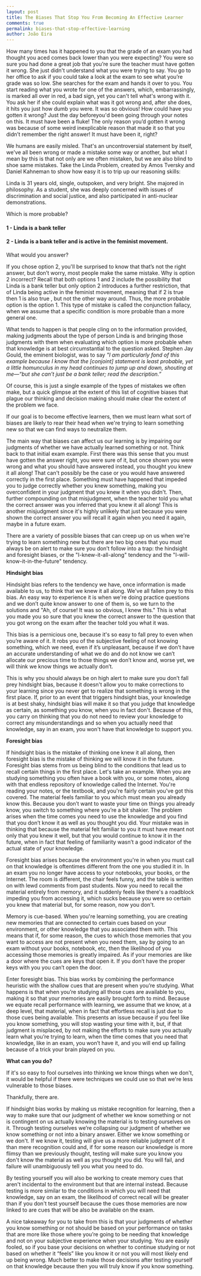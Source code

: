 ```yaml
---
layout: post
title: The Biases That Stop You From Becoming An Effective Learner
comments: true
permalink: biases-that-stop-effective-learning
author: João Eira
---
```


How many times has it happened to you that the grade of an exam you had thought you aced comes back lower than you were expecting? You were so sure you had done a great job that you’re sure the teacher must have gotten it wrong. She just didn't understand what you were trying to say. You go to her office to ask if you could take a look at the exam to see what you’re grade was so low. She searches for the exam and hands it over to you. You start reading what you wrote for one of the answers, which, embarrassingly,  is marked all over in red, a bad sign, yet you can't tell what's wrong with it. You ask her if she could explain what was it got wrong and, after she does, it hits you just how dumb you were. It was so obvious! How could have you gotten it wrong? Just the day beforeyou'd been going through your notes on this. It must have been a fluke! The only reason you’d gotten it wrong was because of some weird inexplicable reason that made it so that you didn’t remember the right answer! It must have been it, right?

We humans are easily misled. That's an uncontroversial statement by itself, we've all been wrong or made a mistake some way or another, but what I mean by this is that not only are we often mistaken, but we are also blind to shoe same mistakes. Take the Linda Problem, created by Amos Tversky and Daniel Kahneman to show how easy it is to trip up our reasoning skills:

Linda is 31 years old, single, outspoken, and very bright. She majored in philosophy. As a student, she was deeply concerned with issues of discrimination and social justice, and also participated in anti-nuclear demonstrations.

Which is more probable?

#### 1 -  Linda is a bank teller

#### 2 -  Linda is a bank teller and is active in the feminist movement.

What would you answer?

If you chose option 2, you'll be surprised to know that that’s not the right answer, but don’t worry, most people make the same mistake. Why is option 2 incorrect? Recall that both options 1 and 2 include the possibility that Linda is a bank teller but only option 2 introduces a further restriction, that of Linda being active in the feminist movement, meaning that if 2 is true then 1 is also true , but not the other way around. Thus, the more probable option is the option 1. This type of mistake is called the conjunction fallacy, when we assume that a specific condition is more probable than a more general one.

What tends to happen is that people cling on to the information provided, making judgments about the type of person Linda is and bringing those judgments with them when evaluating which option is more probable when that knowledge is at best circumstantial to the question asked. Stephen Jay Gould, the eminent biologist, was to say *"I am particularly fond of this example because I know that the [conjoint] statement is least probable, yet a little homunculus in my head continues to jump up and down, shouting at me—“but she can’t just be a bank teller; read the description.”*

Of course, this is just a single example of the types of mistakes we often make, but a quick glimpse at the extent of this list of cognitive biases that plague our thinking and decision making should make clear the extent of the problem we face.

If our goal is to become effective learners, then we must learn what sort of biases are likely to rear their head when we're trying to learn something new so that we can find ways to neutralize them.

The main way that biases can affect us our learning is by impairing our judgments of whether we have actually learned something or not. Think back to that initial exam example. First there was this sense that you must have gotten the answer right, you were sure of it, but once shown you were wrong and what you should have answered instead, you thought you knew it all along! That can't possibly be the case or you would have answered correctly in the first place. Something must have happened that impeded you to judge correctly whether you knew something, making you overconfident in your judgment that you knew it when you didn't. Then, further compounding on that misjudgment, when the teacher told you what the correct answer was you inferred that you knew it all along! This is another misjudgment since it's highly unlikely that just because you were shown the correct answer you will recall it again when you need it again, maybe in a future exam.

There are a variety of possible biases that can creep up on us when we're trying to learn something new but there are two big ones that you must always be on alert to make sure you don’t follow into a trap: the hindsight and foresight biases, or the "I-knew-it-all-along" tendency and the "I-will-know-it-in-the-future" tendency.

**Hindsight bias**

Hindsight bias refers to the tendency we have, once information is made available to us, to think that we knew it all along. We've all fallen prey to this bias. An easy way to experience it is when we're doing practice questions and we don’t quite know answer to one of them is, so we turn to the solutions and "Ah, of course! It was so obvious, I knew this." This is what you made you so sure that you knew the correct answer to the question that you got wrong on the exam after the teacher told you what it was.

This bias is a pernicious one, because it's so easy to fall prey to even when you’re aware of it. It robs you of the subjective feeling of not knowing something, which we need, even if it’s unpleasant, because if we don’t have an accurate understanding of what we do and do not know we can’t allocate our precious time to those things we don’t know and, worse yet, we will think we know things we actually don’t.

This is why you should always be on high alert to make sure you don’t fall prey hindsight bias, because it doesn't allow you to make corrections to your learning since you never get to realize that something is wrong in the first place. If, prior to an event that triggers hindsight bias, your knowledge is at best shaky, hindsight bias will make it so that you judge that knowledge as certain, as something you know, when you in fact don't. Because of this, you carry on thinking that you do not need to review your knowledge to correct any misunderstandings and so when you actually need that knowledge, say in an exam, you won't have that knowledge to support you.

**Foresight bias**

If hindsight bias is the mistake of thinking one knew it all along, then foresight bias is the mistake of thinking we will know it in the future. Foresight bias stems from us being blind to the conditions that lead us to recall certain things in the first place. Let's take an example. When you are studying something you often have a book with you, or some notes, along with that endless repository of knowledge called the Internet. You're reading your notes, or the textbook, and you're fairly certain you've got this covered. The material feels familiar to you which must mean you already know this. Because you don’t want to waste your time on things you already know, you switch to something where you’re a bit shakier. The problem arises when the time comes you need to use the knowledge and you find that you don’t know it as well as you thought you did. Your mistake was in thinking that because the material felt familiar to you it must have meant not only that you knew it well, but that you would continue to know it in the future, when in fact that feeling of familiarity wasn’t a good indicator of the actual state of your knowledge.

Foresight bias arises because the environment you're in when you must call on that knowledge is oftentimes different from the one you studied it in. In an exam you no longer have access to your notebooks, your books, or the Internet. The room is different, the chair feels funny, and the table is written on with lewd comments from past students. Now you need to recall the material entirely from memory, and it suddenly feels like there's a roadblock impeding you from accessing it, which sucks because you were so certain you knew that material but, for some reason, now you don't.

Memory is cue-based. When you're learning something, you are creating new memories that are connected to certain cues based on your environment, or other knowledge that you associated them with. This means that if, for some reason, the cues to which those memories that you want to access are not present when you need them, say by going to an exam without your books, notebook, etc, then the likelihood of you accessing those memories is greatly impaired. As if your memories are like a door where the cues are keys that open it. If you don’t have the proper keys with you you can’t open the door.

Enter foresight bias. This bias works by combining the performance heuristic with the shallow cues that are present when you’re studying. What happens is that when you’re studying all those cues are available to you, making it so that your memories are easily brought forth to mind. Because we equate recall performance with learning, we assume that we know, at a deep level, that material, when in fact that effortless recall is just due to those cues being available. This presents an issue because if you feel like you know something, you will stop wasting your time with it, but, if that judgment is misplaced, by not making the efforts to make sure you actually learn what you’re trying to learn, when the time comes that you need that knowledge, like in an exam, you won’t have it, and you will end up failing because of a trick your brain played on you.

**What can you do?**

If it's so easy to fool ourselves into thinking we know things when we don't, it would be helpful if there were techniques we could use so that we're less vulnerable to those biases.

Thankfully, there are.

If hindsight bias works by making us mistake recognition for learning, then a way to make sure that our judgment of whether we know something or not is contingent on us actually knowing the material is to testing ourselves on it. Through testing ourselves we’re collapsing our judgment of whether we know something or not into a binary answer. Either we know something or we don't. If we know it, testing will give us a more reliable judgment of it than mere recognition could and, if for some reason our knowledge is more flimsy than we previously thought, testing will make sure you know you don't know the material as well as you thought you did. You will fail, and failure will unambiguously tell you what you need to do.

By testing yourself you will also be working to create memory cues that aren't incidental to the environment but that are internal instead. Because testing is more similar to the conditions in which you will need that knowledge, say on an exam, the likelihood of correct recall will be greater than if you don't test yourself because the cues those memories are now linked to are cues that will be also be available on the exam.

A nice takeaway for you to take from this is that your judgments of whether you know something or not should be based on your performance on tasks that are more like those where you’re going to be needing that knowledge and not on your subjective experience when your studying. You are easily fooled, so if you base your decisions on whether to continue studying or not based on whether it “feels” like you know it or not you will most likely end up being wrong. Much better to make those decisions after testing yourself on that knowledge because then you will truly know if you know something.
